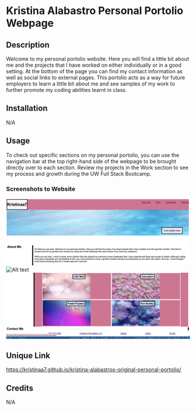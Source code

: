 # Kristina Alabastro Personal Portolio Webpage

## Description

Welcome to my personal portolio website. Here you will find a little bit about me and the projects that I have worked on either individually or in a good setting. At the bottom of the page you can find my contact information as well as social links to external pages. This portolio acts as a way for future employers to learn a little bit about me and see samples of my work to further promote my coding abilities learnt in class.

## Installation

N/A

## Usage

To check out specific sections on my personal portolio, you can use the navigation bar at the top right-hand side of the webpage to be  brought directly over to each section. Review my projects in the Work section to see my process and growth during the UW Full Stack Bootcamp.

### Screenshots to Website

![Alt text](assets/readmepics/kristina1.png "Screenshot1")
![Alt text](assets/readmepics/kristina2.png "Screenshot2")
![Alt text](assets/readmepics/kristina3.png "Screenshot3")

## Unique Link
https://kristinaa7.github.io/kristina-alabastros-original-personal-portolio/

## Credits

N/A

